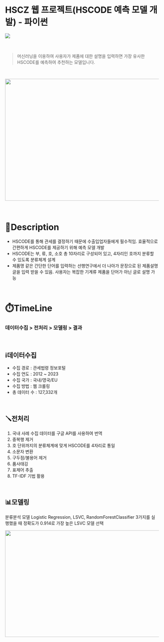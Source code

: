 # HSCZ 웹 프로젝트(HSCODE 예측 모델 개발) - 파이썬
<div class="inline-images">
    <img src="https://img.shields.io/badge/Python-3776AB?style=for-the-badge&logo=Python&logoColor=white">
</div>
<br>
<br>

> 머신러닝을 이용하여 사용자가 제품에 대한 설명을 입력하면 가장 유사한 HSCODE를 예측하여 추천하는 모델입니다.
<br>
<p>
  <img src="https://github.com/ghgrnrdud/Python_Project_HSCZ/assets/153475197/c4238cbe-fb3f-476b-99bf-51beda2a1f4e" width="600" height="400">
</p>
<br>

# 📖Description
- HSCODE를 통해 관세를 결정하기 때문에 수출입업자들에게 필수적임. 효율적으로 간편하게 HSCODE를 제공하기 위해 예측 모델 개발
- HSCODE는 부, 류, 호, 소호 총 10자리로 구성되어 있고, 4자리인 호까지 분류할 수 있도록 분류체계 설계
- 제품명 같은 간단한 단어를 입력하는 선행연구에서 더 나아가 문장으로 된 제품설명 글을 입력 받을 수 있음. 사용자는 복잡한 기계류 제품을 단어가 아닌 글로 설명 가능
<br>

# ⏱️TimeLine
### 데이터수집 > 전처리 > 모델링 > 결과
<br>

## ℹ️데이터수집
- 수집 경로 : 관세법령 정보포털
- 수집 연도 : 2012 ~ 2023
- 수집 국가 : 국내/영국/EU
- 수집 방법 : 웹 크롤링
- 총 데이터 수 : 127,332개
<br>

## 🪛전처리
1. 국내 사례 수집 데이터를 구글 API를 사용하여 번역
2. 중복행 제거
3. 호 단위까지의 분류체계에 맞게 HSCODE를 4자리로 통일
4. 소문자 변환
5. 구두점/불용어 제거
6. 품사태깅
7. 표제어 추출
8. TF-IDF 기법 활용
<br>

## 📊모델링
분류분석 모델 Logistic Regression, LSVC, RandomForestClassifier 3가지를 실행했을 때 정확도가 0.914로 가장 높은 LSVC 모델 선택
<p>
  <img src="https://github.com/ghgrnrdud/Python_Project_HSCZ/assets/153475197/b28e904a-bbae-4f42-876d-cb64cb0210d5" width="550" height="350">
</p>


